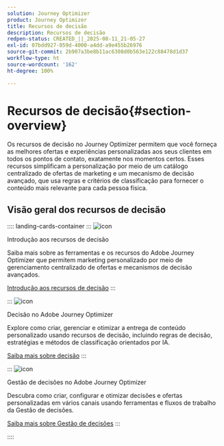 ```yaml
---
solution: Journey Optimizer
product: Journey Optimizer
title: Recursos de decisão
description: Recursos de decisão
redpen-status: CREATED_||_2025-08-11_21-05-27
exl-id: 07bdd927-059d-4000-a4dd-a9e455b26976
source-git-commit: 2b907a3be8b11ac6308d0b563e122c88478d1d37
workflow-type: ht
source-wordcount: '162'
ht-degree: 100%

---
```


# Recursos de decisão{#section-overview}

Os recursos de decisão no Journey Optimizer permitem que você forneça as melhores ofertas e experiências personalizadas aos seus clientes em todos os pontos de contato, exatamente nos momentos certos. Esses recursos simplificam a personalização por meio de um catálogo centralizado de ofertas de marketing e um mecanismo de decisão avançado, que usa regras e critérios de classificação para fornecer o conteúdo mais relevante para cada pessoa física.

## Visão geral dos recursos de decisão

:::: landing-cards-container
:::
![icon](https://cdn.experienceleague.adobe.com/icons/book.svg)

Introdução aos recursos de decisão

Saiba mais sobre as ferramentas e os recursos do Adobe Journey Optimizer que permitem marketing personalizado por meio de gerenciamento centralizado de ofertas e mecanismos de decisão avançados.

[Introdução aos recursos de decisão](../using/experience-decisioning/gs-decision.md)
:::

:::
![icon](https://cdn.experienceleague.adobe.com/icons/puzzle-piece.svg)

Decisão no Adobe Journey Optimizer

Explore como criar, gerenciar e otimizar a entrega de conteúdo personalizado usando recursos de decisão, incluindo regras de decisão, estratégias e métodos de classificação orientados por IA.

[Saiba mais sobre decisão](experience-decisioning-landing-page.md)
:::

:::
![icon](https://cdn.experienceleague.adobe.com/icons/gear.svg)

Gestão de decisões no Adobe Journey Optimizer

Descubra como criar, configurar e otimizar decisões e ofertas personalizadas em vários canais usando ferramentas e fluxos de trabalho da Gestão de decisões.

[Saiba mais sobre Gestão de decisões](offer-decisioning-landing-page.md)
:::

::::
